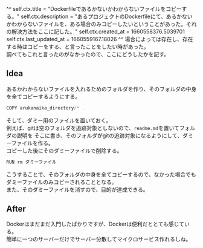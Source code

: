 ^^
self.ctx.title = "Dockerfileであるかないかわからないファイルをコピーする。"
self.ctx.description = "あるプロジェクトのDockerfileにて、あるかないかわからないファイルを、ある場合のみコピーしたいということがあった。それの解決方法をここに記した。"
self.ctx.created_at = 1660558376.5039701
self.ctx.last_updated_at = 1660559167.18026
^^
場合によっては存在し、存在する時はコピーをする、と言ったことをしたい時があった。  
調べてもこれと言ったのがなかったので、ここにどうしたかを記す。

## Idea
あるかわからないファイルを入れるためのフォルダを作り、そのフォルダの中身を全てコピーするようにする。  

```js
COPY arukanaika_directory/* .
```
そして、ダミー用のファイルを置いておく。  
例えば、gitは空のフォルダを追跡対象としないので、`readme.md`を置いてフォルダの説明を そこに書き、そのフォルダがgitの追跡対象になるようにして、ダミーファイルを作る。  
コピーした後にそのダミーファイルで削除する。

```js
RUN rm ダミーファイル
```
こうすることで、そのフォルダの中身を全てコピーするので、なかった場合でもダミーファイルのみコピーされることとなる。  
また、そのダミーファイルを消すので、目的が達成できる。

## After
Dockerはまだまだ入門したばかりですが、Dockerは便利だととても感じている。  
簡単に一つのサーバーだけでサーバー分散してマイクロサービス作れるしね。